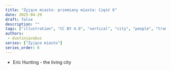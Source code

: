 ```yaml
---
title: "Żyjące miasto: przemiany miasta: Część 6"
date: 2025-04-29
draft: false
description: ""
tags: ["illustration", "CC BY 4.0", "vertical", "city", "people", "transport", "river"]
authors:
 - dustinjacobus
series: ["Żyjące miasto"]
series_order: 6
---
```


- Eric Hunting - the living city
